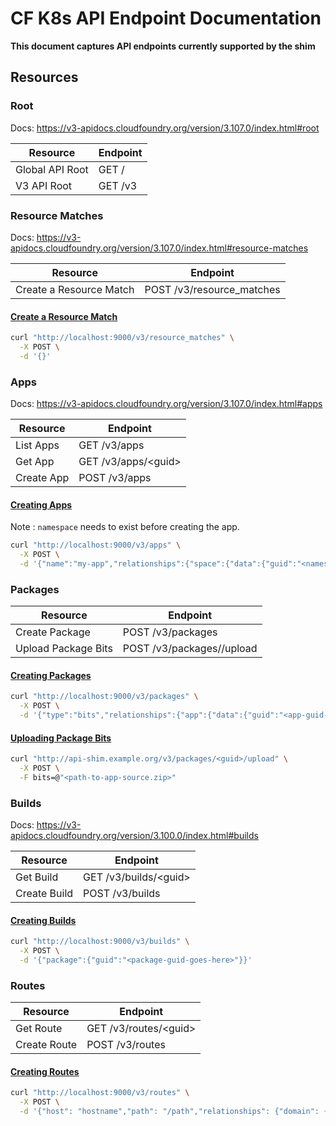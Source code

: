 # CF K8s API Endpoint Documentation

**This document captures API endpoints currently supported by the shim**

## Resources

### Root

Docs: https://v3-apidocs.cloudfoundry.org/version/3.107.0/index.html#root

| Resource | Endpoint |
|--|--|
| Global API Root | GET / |
| V3 API Root | GET /v3 |

### Resource Matches

Docs: https://v3-apidocs.cloudfoundry.org/version/3.107.0/index.html#resource-matches

| Resource | Endpoint |
|--|--|
| Create a Resource Match | POST /v3/resource_matches |

#### [Create a Resource Match](https://v3-apidocs.cloudfoundry.org/version/3.107.0/index.html#create-a-resource-match)
```bash
curl "http://localhost:9000/v3/resource_matches" \
  -X POST \
  -d '{}'
```

### Apps

Docs: https://v3-apidocs.cloudfoundry.org/version/3.107.0/index.html#apps

| Resource | Endpoint |
|--|--|
| List Apps | GET /v3/apps |
| Get App | GET /v3/apps/\<guid> |
| Create App | POST /v3/apps

#### [Creating Apps](https://v3-apidocs.cloudfoundry.org/version/3.100.0/index.html#the-app-object)
Note : `namespace` needs to exist before creating the app.
```bash
curl "http://localhost:9000/v3/apps" \
  -X POST \
  -d '{"name":"my-app","relationships":{"space":{"data":{"guid":"<namespace-name>"}}}}'
```

### Packages

| Resource | Endpoint |
|--|--|
| Create Package | POST /v3/packages |
| Upload Package Bits | POST /v3/packages/<guid>/upload |

#### [Creating Packages](https://v3-apidocs.cloudfoundry.org/version/3.107.0/index.html#create-a-package)
```bash
curl "http://localhost:9000/v3/packages" \
  -X POST \
  -d '{"type":"bits","relationships":{"app":{"data":{"guid":"<app-guid-goes-here>"}}}}'
```

#### [Uploading Package Bits](https://v3-apidocs.cloudfoundry.org/version/3.107.0/index.html#upload-package-bits)
```bash
curl "http://api-shim.example.org/v3/packages/<guid>/upload" \
  -X POST \
  -F bits=@"<path-to-app-source.zip>"
```
 
### Builds

Docs: https://v3-apidocs.cloudfoundry.org/version/3.100.0/index.html#builds

| Resource | Endpoint |
|--|--|
| Get Build | GET /v3/builds/\<guid> |
| Create Build | POST /v3/builds|

#### [Creating Builds](https://v3-apidocs.cloudfoundry.org/version/3.107.0/index.html#create-a-build)
```bash
curl "http://localhost:9000/v3/builds" \
  -X POST \
  -d '{"package":{"guid":"<package-guid-goes-here>"}}'
```

### Routes

| Resource | Endpoint |
|--|--|
| Get Route | GET /v3/routes/\<guid> |
| Create Route | POST /v3/routes |

#### [Creating Routes](https://v3-apidocs.cloudfoundry.org/version/3.107.0/index.html#create-a-route)
```bash
curl "http://localhost:9000/v3/routes" \
  -X POST \
  -d '{"host": "hostname","path": "/path","relationships": {"domain": {"data": { "guid": "<domain-guid-goes-here>" }},"space": {"data": { "guid": "<namespace-name>" }}}}'
```
